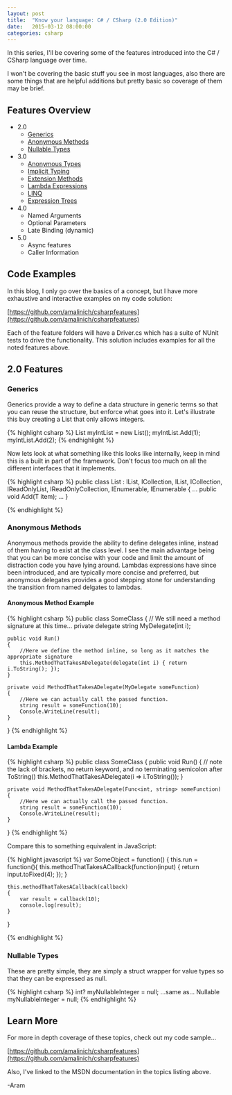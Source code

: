 ```yaml
---
layout: post
title:  "Know your language: C# / CSharp (2.0 Edition)"
date:   2015-03-12 08:00:00
categories: csharp
---
```

In this series, I'll be covering some of the features introduced into the C# / CSharp language over time.

I won't be covering the basic stuff you see in most languages, also there are some things that are helpful additions but pretty basic so coverage of them may be brief.

## Features Overview

* 2.0
  * [Generics](https://msdn.microsoft.com/en-us/library/512aeb7t.aspx)
  * [Anonymous Methods](https://msdn.microsoft.com/en-us/library/0yw3tz5k.aspx)
  * [Nullable Types](https://msdn.microsoft.com/en-us/library/1t3y8s4s.aspx)
* 3.0
  * [Anonymous Types](https://msdn.microsoft.com/en-us/library/bb397696.aspx) 
  * [Implicit Typing](https://msdn.microsoft.com/en-us/library/bb384061.aspx)
  * [Extension Methods](https://msdn.microsoft.com/en-us/library/bb383977.aspx)
  * [Lambda Expressions](https://msdn.microsoft.com/en-us/library/bb397687.aspx)
  * [LINQ](https://msdn.microsoft.com/en-us/library/bb397926.aspx)
  * [Expression Trees](https://msdn.microsoft.com/en-us/library/bb397951.aspx)
* 4.0
  * Named Arguments
  * Optional Parameters
  * Late Binding (dynamic)
* 5.0
  * Async features
  * Caller Information

## Code Examples

In this blog, I only go over the basics of a concept, but I have more exhaustive and interactive examples on my code solution:

[https://github.com/amalinich/csharpfeatures](https://github.com/amalinich/csharpfeatures)

Each of the feature folders will have a Driver.cs which has a suite of NUnit tests to drive the functionality.  This solution includes examples for all the noted features above.

## 2.0 Features

### Generics

Generics provide a way to define a data structure in generic terms so that you can reuse the structure, but enforce what goes into it.  Let's illustrate this buy creating a List that only allows integers.

{% highlight csharp %}
List<int> myIntList = new List<int>();
myIntList.Add(1);
myIntList.Add(2);
{% endhighlight %}

Now lets look at what something like this looks like internally, keep in mind this is a built in part of the framework. Don't focus too much on all the different interfaces that it implements.

{% highlight csharp %}
public class List<T> : IList<T>, ICollection<T>, IList, ICollection, IReadOnlyList<T>, IReadOnlyCollection<T>, IEnumerable<T>, IEnumerable
{
	...
	public void Add(T item);
	...
}

{% endhighlight %}

### Anonymous Methods

Anonymous methods provide the ability to define delegates inline, instead of them having to exist at the class level.  I see the main advantage being that you can be more concise with your code and limit the amount of distraction code you have lying around.  Lambdas expressions have since been introduced, and are typically more concise and preferred, but anonymous delegates provides a good stepping stone for understanding the transition from named delgates to lambdas.

#### Anonymous Method Example

{% highlight csharp %}
public class SomeClass
{
    // We still need a method signature at this time...
    private delegate string MyDelegate(int i);

    public void Run()
    {
        //Here we define the method inline, so long as it matches the appropriate signature
        this.MethodThatTakesADelegate(delegate(int i) { return i.ToString(); });
    }

    private void MethodThatTakesADelegate(MyDelegate someFunction)
    {
        //Here we can actually call the passed function.
        string result = someFunction(10);
        Console.WriteLine(result);
    }
}
{% endhighlight %}

#### Lambda Example

{% highlight csharp %}
public class SomeClass
{
    public void Run()
    {
        // note the lack of brackets, no return keyword, and no terminating semicolon after ToString()
        this.MethodThatTakesADelegate(i => i.ToString());
    }

    private void MethodThatTakesADelegate(Func<int, string> someFunction)
    {
        //Here we can actually call the passed function.
        string result = someFunction(10);
        Console.WriteLine(result);
    }
}
{% endhighlight %}

Compare this to something equivalent in JavaScript:

{% highlight javascript %}
var SomeObject = function() {
	this.run = function(){
		this.methodThatTakesACallback(function(input) {
			return input.toFixed(4);
		});
	}

	this.methodThatTakesACallback(callback) 
	{
		var result = callback(10);
		console.log(result);
	}
}

{% endhighlight %}


### Nullable Types

These are pretty simple, they are simply a struct wrapper for value types so that they can be expressed as null.

{% highlight csharp %}
int? myNullableInteger = null;
...same as...
Nullable<int> myNullableInteger = null;
{% endhighlight %}

## Learn More

For more in depth coverage of these topics, check out my code sample...

[https://github.com/amalinich/csharpfeatures](https://github.com/amalinich/csharpfeatures)

Also, I've linked to the MSDN documentation in the topics listing above.

-Aram
